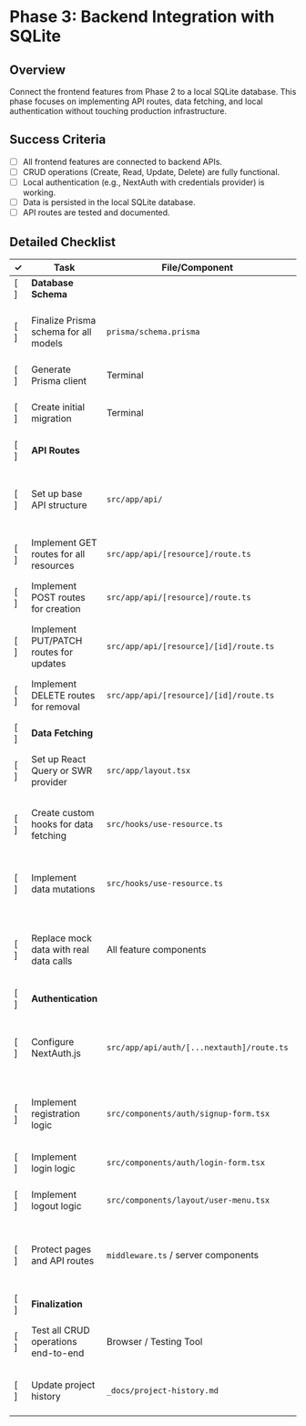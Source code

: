 # Phase 3: Backend Integration with SQLite

## Overview
Connect the frontend features from Phase 2 to a local SQLite database. This phase focuses on implementing API routes, data fetching, and local authentication without touching production infrastructure.

## Success Criteria
- [ ] All frontend features are connected to backend APIs.
- [ ] CRUD operations (Create, Read, Update, Delete) are fully functional.
- [ ] Local authentication (e.g., NextAuth with credentials provider) is working.
- [ ] Data is persisted in the local SQLite database.
- [ ] API routes are tested and documented.

## Detailed Checklist

| ✓ | Task                                     | File/Component                                | Dependencies                      | Time    | Status      | Notes                                                  |
|---|------------------------------------------|-----------------------------------------------|-----------------------------------|---------|-------------|--------------------------------------------------------|
| [ ] | **Database Schema**                      |                                               |                                   |         |             |                                                        |
| [ ] | Finalize Prisma schema for all models    | `prisma/schema.prisma`                        | Phase 2 Feature List              | 30 min  | Not Started | Define all tables, columns, and relations.             |
| [ ] | Generate Prisma client                   | Terminal                                      | Finalized Schema                  | 2 min   | Not Started | `npx prisma generate`                                  |
| [ ] | Create initial migration                 | Terminal                                      | Finalized Schema                  | 5 min   | Not Started | `npx prisma migrate dev --name initial-schema`         |
| [ ] | **API Routes**                           |                                               |                                   |         |             |                                                        |
| [ ] | Set up base API structure                | `src/app/api/`                                | Next.js Project                   | 10 min  | Not Started | Create folders for each resource (e.g., `/api/users`). |
| [ ] | Implement GET routes for all resources   | `src/app/api/[resource]/route.ts`             | Prisma Schema                     | 60 min  | Not Started | Fetch and return lists of data.                        |
| [ ] | Implement POST routes for creation     | `src/app/api/[resource]/route.ts`             | Prisma Schema                     | 45 min  | Not Started | Create new records in the database.                    |
| [ ] | Implement PUT/PATCH routes for updates   | `src/app/api/[resource]/[id]/route.ts`        | Prisma Schema                     | 45 min  | Not Started | Update existing records.                               |
| [ ] | Implement DELETE routes for removal      | `src/app/api/[resource]/[id]/route.ts`        | Prisma Schema                     | 30 min  | Not Started | Delete records from the database.                      |
| [ ] | **Data Fetching**                        |                                               |                                   |         |             |                                                        |
| [ ] | Set up React Query or SWR provider       | `src/app/layout.tsx`                          | API Routes                        | 15 min  | Not Started | Wrap the app in a query client provider.               |
| [ ] | Create custom hooks for data fetching    | `src/hooks/use-resource.ts`                   | Query Provider                    | 60 min  | Not Started | e.g., `useUsers`, `usePosts` with `useQuery`.          |
| [ ] | Implement data mutations               | `src/hooks/use-resource.ts`                   | Query Provider                    | 45 min  | Not Started | Hooks for `create`, `update`, `delete` with `useMutation`. |
| [ ] | Replace mock data with real data calls | All feature components                        | Custom Hooks                      | 90 min  | Not Started | Swap out mock data fetching with React Query hooks.    |
| [ ] | **Authentication**                       |                                               |                                   |         |             |                                                        |
| [ ] | Configure NextAuth.js                    | `src/app/api/auth/[...nextauth]/route.ts`     | Database Schema                   | 30 min  | Not Started | Set up Credentials provider with database lookup.      |
| [ ] | Implement registration logic             | `src/components/auth/signup-form.tsx`         | NextAuth Endpoint                 | 20 min  | Not Started | Call a custom API route to create a user.              |
| [ ] | Implement login logic                  | `src/components/auth/login-form.tsx`          | NextAuth Endpoint                 | 20 min  | Not Started | Use `signIn` from NextAuth.                          |
| [ ] | Implement logout logic                 | `src/components/layout/user-menu.tsx`         | NextAuth                          | 10 min  | Not Started | Use `signOut` from NextAuth.                         |
| [ ] | Protect pages and API routes           | `middleware.ts` / server components           | NextAuth                          | 30 min  | Not Started | Check for session before rendering or returning data.  |
| [ ] | **Finalization**                         |                                               |                                   |         |             |                                                        |
| [ ] | Test all CRUD operations end-to-end    | Browser / Testing Tool                        | All features implemented          | 60 min  | Not Started | Ensure UI, API, and DB all work together.              |
| [ ] | Update project history                 | `_docs/project-history.md`                    | Phase 3 complete                  | 10 min  | Not Started | Log completion of backend integration.                 |

